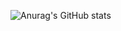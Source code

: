 ![Anurag's GitHub stats](https://github-readme-stats.vercel.app/api?username=junseok1925&show_icons=true&theme=radical)
